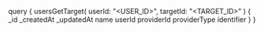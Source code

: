 query {
    usersGetTarget(
        userId: "<USER_ID>",
        targetId: "<TARGET_ID>"
    ) {
        _id
        _createdAt
        _updatedAt
        name
        userId
        providerId
        providerType
        identifier
    }
}
